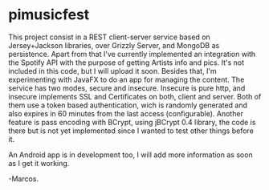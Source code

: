 # pimusicfest
This project consist in a REST client-server service based on Jersey+Jackson libraries, over Grizzly Server, and MongoDB as persistence.
Apart from that I've currently implemented an integration with the Spotify API with the purpose of getting Artists info and pics.
It's not included in this code, but I will upload it soon.
Besides that, I'm experimenting with JavaFX to do an app for managing the content.
The service has two modes, secure and insecure. Insecure is pure http, and insecure implements SSL and Certificates on both, client and server.
Both of them use a token based authentication, wich is randomly generated and also expires in 60 minutes from the last access (configurable).
Another feature is pass encoding with BCrypt, using jBCrypt 0.4 library, the code is there but is not yet implemented since I wanted to test other things before it.

An Android app is in development too, I will add more information as soon as I get it working.

-Marcos.
